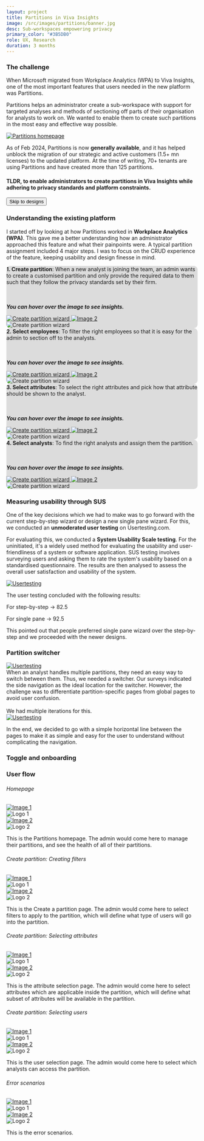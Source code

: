 ```yaml
---
layout: project
title: Partitions in Viva Insights
image: /src/images/partitions/banner.jpg
desc: Sub-workspaces empowering privacy
primary_color: "#3B5DB0"
role: UX, Research
duration: 3 months 
---
```


### The challenge

When Microsoft migrated from Workplace Analytics (WPA) to Viva Insights, one of the most important features that users needed in the new platform was Partitions.

Partitions helps an administrator create a sub-workspace with support for targeted analyses and methods of sectioning off parts of their organisation for analysts to work on. We wanted to enable them to create such partitions in the most easy and effective way possible.


<a class="venobox" href="/src/images/partitions/homepage.png">
  <img src="/src/images/partitions/homepage.png" alt="Partitions homepage" class="img-fluid mt-2 mb-2"></a>

As of Feb 2024, Partitions is now <b>generally available</b>, and it has helped unblock the migration of our strategic and active customers (1.5+ mn licenses) to the updated platform. At the time of writing, 70+ tenants are using Partitions and have created more than 125 partitions.

<div class="mt-3"></div>

#### TLDR, to enable administrators to create partitions in Viva Insights while adhering to privacy standards and platform constraints.

<p class="text-center">
  <a href="works/partitions/#user-flow">
    <button class="btn mt-3 btn-viva">Skip to designs</button>
  </a>
</p>

<!-- ### Design process

<div class="row">
    <div class="col-sm-3">
        <img class='img-fluid' src="/src/images/partitions/process1.png" alt="Process 1">
    </div>
    <div class="col-sm-3">
        <img class='img-fluid' src="/src/images/partitions/process2.png" alt="Process 2">
    </div>
    <div class="col-sm-3">
        <img class='img-fluid' src="/src/images/partitions/process3.png" alt="Process 3">
    </div>
    <div class="col-sm-3">
        <img class='img-fluid' src="/src/images/partitions/process4.png" alt="Process 4">
    </div>
</div> -->

### Understanding the existing platform

I started off by looking at how Partitions worked in <b>Workplace Analytics (WPA)</b>. This gave me a better understanding how an administrator approached this feature and what their painpoints were.
A typical partition assignment included 4 major steps. I was to focus on the CRUD experience of the feature, keeping usability and design finesse in mind.


<div class="container-fluid full-width d-flex justify-content-center mt-5" style="border-radius:10px;overflow: hidden; align-items: center; background-color: #DCDCDC;">

<div class='col-lg-3 pb-5'>
<b>1. Create partition</b>:
   When a new analyst is joining the team, an admin wants to create a customised partition and only provide the required data to them such that they follow the privacy standards set by their firm.

   <br><br><b><i>You can hover over the image to see insights.</i></b>
</div>

<div class="col-lg-8">
<a class="venobox" data-gall="gallerya" href="/src/images/partitions/userjourney1.png">
  <div class="image-container">
    <img src="/src/images/partitions/userjourney1.png" alt="Create partition wizard" class="img-fluid original-image">
    <img src="/src/images/partitions/userjourney1_hover.png" alt="Image 2" class="img-fluid hover-image">
  </div>
</a>
  <img src="/src/images/partitions/userjourney1.png" alt="Create partition wizard" class="img-fluid">
  
</div>
</div>

<div class="container-fluid full-width d-flex justify-content-center mt-5" style="border-radius:10px;overflow: hidden; align-items: center; background-color: #DCDCDC;">

<div class='col-lg-3 pb-5'>
<b>2. Select employees</b>:
   To filter the right employees so that it is easy for the admin to section off to the analysts.

   <br><br><b><i>You can hover over the image to see insights.</i></b>
</div>

<div class="col-lg-8">
<a class="venobox" data-gall="gallerya" href="/src/images/partitions/userjourney2.png">
  <div class="image-container">
    <img src="/src/images/partitions/userjourney2.png" alt="Create partition wizard" class="img-fluid original-image">
    <img src="/src/images/partitions/userjourney2_hover.png" alt="Image 2" class="img-fluid hover-image">
  </div>
</a>
  <img src="/src/images/partitions/userjourney2.png" alt="Create partition wizard" class="img-fluid">
  
</div>
</div>

<div class="container-fluid full-width d-flex justify-content-center mt-5" style="border-radius:10px;overflow: hidden; align-items: center; background-color: #DCDCDC;">

<div class='col-lg-3 pb-5'>
<b>3. Select attributes</b>:
   To select the right attributes and pick how that attribute should be shown to the analyst.

   <br><br><b><i>You can hover over the image to see insights.</i></b>
</div>

<div class="col-lg-8">
<a class="venobox" data-gall="gallerya" href="/src/images/partitions/userjourney3.png">
  <div class="image-container">
    <img src="/src/images/partitions/userjourney3.png" alt="Create partition wizard" class="img-fluid original-image">
    <img src="/src/images/partitions/userjourney3_hover.png" alt="Image 2" class="img-fluid hover-image">
  </div>
</a>
  <img src="/src/images/partitions/userjourney3.png" alt="Create partition wizard" class="img-fluid">
  
</div>
</div>

<div class="container-fluid full-width d-flex justify-content-center mt-5" style="border-radius:10px;overflow: hidden; align-items: center; background-color: #DCDCDC;">

<div class='col-lg-3 pb-5'>
<b>4. Select analysts</b>:
   To find the right analysts and assign them the partition.

   <br><br><b><i>You can hover over the image to see insights.</i></b>
</div>

<div class="col-lg-8">
<a class="venobox" data-gall="gallerya" href="/src/images/partitions/userjourney4.png">
  <div class="image-container">
    <img src="/src/images/partitions/userjourney4.png" alt="Create partition wizard" class="img-fluid original-image">
    <img src="/src/images/partitions/userjourney4_hover.png" alt="Image 2" class="img-fluid hover-image">
  </div>
</a>
  <img src="/src/images/partitions/userjourney4.png" alt="Create partition wizard" class="img-fluid">
  
</div>
</div>

### Measuring usability through SUS
One of the key decisions which we had to make was to go forward with the current step-by-step wizard or design a new single pane wizard. For this, we conducted an <b>unmoderated user testing</b> on Usertesting.com.

For evaluating this, we conducted a <b>System Usability Scale testing</b>. For the uninitiated, it's a widely used method for evaluating the usability and user-friendliness of a system or software application. SUS testing involves surveying users and asking them to rate the system's usability based on a standardised questionnaire. The results are then analysed to assess the overall user satisfaction and usability of the system.

<a class="venobox" data-gall="galleryb" href="/src/images/partitions/usertesting.png">
      <img src="/src/images/partitions/usertesting.png" alt="Usertesting" class="img-fluid"></a>

The user testing concluded with the following results:

For step-by-step → 82.5

For single pane → 92.5

This pointed out that people preferred single pane wizard over the step-by-step and we proceeded with the newer designs.

### Partition switcher

<div class='row' style='align-items: center;'>
<div class='col-lg-5'>
<a class="venobox" data-gall="galleryb" href="/src/images/partitions/switcher.png">
      <img src="/src/images/partitions/switcher.png" alt="Usertesting" class="img-fluid"></a>
</div>
<div class='col-lg-7'>
When an analyst handles multiple partitions, they need an easy way to switch between them. Thus, we needed a switcher. Our surveys indicated the side navigation as the ideal location for the switcher. However, the challenge was to differentiate partition-specific pages from global pages to avoid user confusion.
<br><br>
We had multiple iterations for this.
</div>
</div>

<a class="venobox" data-gall="galleryb" href="/src/images/partitions/sidebar.png">
      <img src="/src/images/partitions/sidebar.png" alt="Usertesting" class="img-fluid"></a>

In the end, we decided to go with a simple horizontal line between the pages to make it as simple and easy for the user to understand without complicating the navigation.

### Toggle and onboarding

### User flow

<div class="mt-2 mb-4"></div>

###### Homepage

<div class="row">
  <div class="col-md-6">
    <a class="venobox" data-gall="gallery1" href="/src/images/partitions/homepage-a.png">
      <img src="/src/images/partitions/homepage-a.png" alt="Image 1" class="img-fluid">
    </a>
    <div class="text-center">
      <img src="/src/images/partitions/WPA.svg" alt="Logo 1" class="logo mt-2">
    </div>
  </div>

  <div class="col-md-6">
    <a class="venobox" data-gall="gallery1" href="/src/images/partitions/homepage-b.png">
      <img src="/src/images/partitions/homepage-b.png" alt="Image 2" class="img-fluid">
    </a>
    <div class="text-center">
      <img src="/src/images/partitions/VI.svg" alt="Logo 2" class="logo mt-2">
    </div>
      <a class="venobox" data-gall="gallery1" href="/src/images/partitions/homepage-ab.png" style="display: none;">
      <img src="/src/images/partitions/homepage-ab.png" alt="Image 2" class="img-fluid">
    </a>
  </div>
</div>

<div class="mt-4"></div>

This is the Partitions homepage. The admin would come here to manage their partitions, and see the health of all of their partitions.

<div class="mt-4"></div>

###### Create partition: Creating filters

<div class="row">
  <div class="col-md-6">
    <a class="venobox" data-gall="gallery2" href="/src/images/partitions/filters-a.png">
      <img src="/src/images/partitions/filters-a.png" alt="Image 1" class="img-fluid">
    </a>
    <div class="text-center">
      <img src="/src/images/partitions/WPA.svg" alt="Logo 1" class="logo mt-2">
    </div>
  </div>

  <div class="col-md-6">
    <a class="venobox" data-gall="gallery2" href="/src/images/partitions/filters-b.png">
      <img src="/src/images/partitions/filters-b.png" alt="Image 2" class="img-fluid">
    </a>
    <div class="text-center">
      <img src="/src/images/partitions/VI.svg" alt="Logo 2" class="logo mt-2">
    </div>
      <a class="venobox" data-gall="gallery2" href="/src/images/partitions/filters-ab.png" style="display: none;">
      <img src="/src/images/partitions/filters-ab.png" alt="Image 2" class="img-fluid">
    </a>
  </div>
</div>

<div class="mt-4"></div>

This is the Create a partition page. The admin would come here to select filters to apply to the partition, which will define what type of users will go into the partition.

<div class="mt-4"></div>

###### Create partition: Selecting attributes

<div class="row">
  <div class="col-md-6">
    <a class="venobox" data-gall="gallery3" href="/src/images/partitions/attr-a.png">
      <img src="/src/images/partitions/attr-a.png" alt="Image 1" class="img-fluid">
    </a>
    <div class="text-center">
      <img src="/src/images/partitions/WPA.svg" alt="Logo 1" class="logo mt-2">
    </div>
  </div>

  <div class="col-md-6">
    <a class="venobox" data-gall="gallery3" href="/src/images/partitions/attr-b.png">
      <img src="/src/images/partitions/attr-b.png" alt="Image 2" class="img-fluid">
    </a>
    <div class="text-center">
      <img src="/src/images/partitions/VI.svg" alt="Logo 2" class="logo mt-2">
    </div>
      <a class="venobox" data-gall="gallery3" href="/src/images/partitions/attr-ab.png" style="display: none;">
      <img src="/src/images/partitions/attr-ab.png" alt="Image 2" class="img-fluid"></a>
      <a class="venobox" data-gall="gallery3" href="/src/images/partitions/attr-c.png" style="display: none;">
      <img src="/src/images/partitions/attr-c.png" alt="Image 2" class="img-fluid"></a>
      <a class="venobox" data-gall="gallery3" href="/src/images/partitions/attr-d.png" style="display: none;">
      <img src="/src/images/partitions/attr-d.png" alt="Image 2" class="img-fluid"></a>
  </div>
</div>

<div class="mt-4"></div>

This is the attribute selection page. The admin would come here to select attributes which are applicable inside the partition, which will define what subset of attributes will be available in the partition.

<div class="mt-4"></div>

###### Create partition: Selecting users

<div class="row">
  <div class="col-md-6">
    <a class="venobox" data-gall="gallery4" href="/src/images/partitions/users-a.png">
      <img src="/src/images/partitions/users-a.png" alt="Image 1" class="img-fluid">
    </a>
    <div class="text-center">
      <img src="/src/images/partitions/WPA.svg" alt="Logo 1" class="logo mt-2">
    </div>
  </div>

  <div class="col-md-6">
    <a class="venobox" data-gall="gallery4" href="/src/images/partitions/users-b.png">
      <img src="/src/images/partitions/users-b.png" alt="Image 2" class="img-fluid">
    </a>
    <div class="text-center">
      <img src="/src/images/partitions/VI.svg" alt="Logo 2" class="logo mt-2">
    </div>
      <a class="venobox" data-gall="gallery4" href="/src/images/partitions/users-ab.png" style="display: none;">
      <img src="/src/images/partitions/users-ab.png" alt="Image 2" class="img-fluid"></a>
      <a class="venobox" data-gall="gallery4" href="/src/images/partitions/users-c.png" style="display: none;">
      <img src="/src/images/partitions/users-c.png" alt="Image 2" class="img-fluid"></a>
      <a class="venobox" data-gall="gallery4" href="/src/images/partitions/users-d.png" style="display: none;">
      <img src="/src/images/partitions/users-d.png" alt="Image 2" class="img-fluid"></a>
  </div>
</div>

<div class="mt-4"></div>

This is the user selection page. The admin would come here to select which analysts can access the partition.

<div class="mt-4"></div>

###### Error scenarios

<div class="row">
  <div class="col-md-6">
    <a class="venobox" data-gall="gallery6" href="/src/images/partitions/error-a.png">
      <img src="/src/images/partitions/error-a.png" alt="Image 1" class="img-fluid">
    </a>
    <div class="text-center">
      <img src="/src/images/partitions/WPA.svg" alt="Logo 1" class="logo mt-2">
    </div>
  </div>

  <div class="col-md-6">
    <a class="venobox" data-gall="gallery6" href="/src/images/partitions/error-b.png">
      <img src="/src/images/partitions/error-b.png" alt="Image 2" class="img-fluid">
    </a>
    <div class="text-center">
      <img src="/src/images/partitions/VI.svg" alt="Logo 2" class="logo mt-2">
    </div>
      <a class="venobox" data-gall="gallery6" href="/src/images/partitions/error-ab.png" style="display: none;">
      <img src="/src/images/partitions/error-ab.png" alt="Image 2" class="img-fluid">
    </a>
  </div>
</div>

<div class="mt-4"></div>

This is the error scenarios.